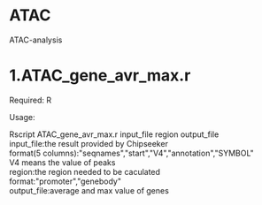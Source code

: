 # ATAC
ATAC-analysis

1.ATAC_gene_avr_max.r
====
Required:
	R

Usage:

Rscript ATAC_gene_avr_max.r input_file region output_file    
	input_file:the result provided by Chipseeker  
		format(5 columns):"seqnames","start","V4","annotation","SYMBOL"  
		V4 means the value of peaks  
	region:the region needed to be caculated  
		format:"promoter","genebody"  
	output_file:average and max value of genes  

